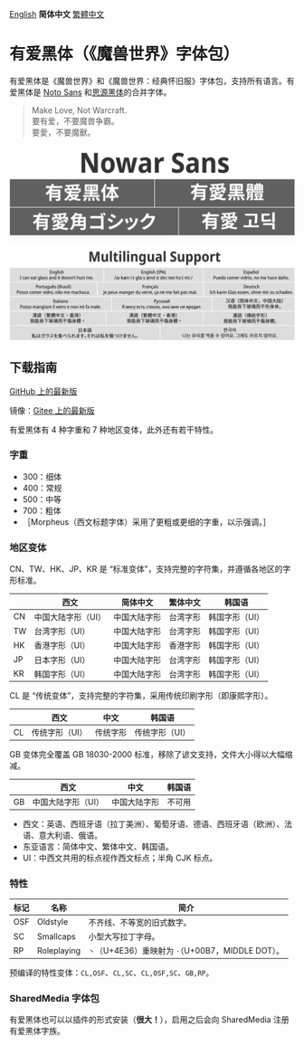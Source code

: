[English](README.md) **简体中文** [繁體中文](README-Hant.md)

# 有爱黑体（《魔兽世界》字体包）

有爱黑体是《魔兽世界》和《魔兽世界：经典怀旧服》字体包，支持所有语言。有爱黑体是 [Noto Sans](https://github.com/googlei18n/noto-fonts) 和[思源黑体](https://github.com/adobe-fonts/source-han-sans)的合并字体。

> Make Love, Not Warcraft.<br>
> 要有爱，不要魔兽争霸。<br>
> 要愛，不要魔獸。

![有爱黑体](poster/heading.png)

![多语言支持](poster/multilingual.png)

## 下载指南

[GitHub 上的最新版](https://github.com/nowar-fonts/Nowar-Sans/releases)

镜像：[Gitee 上的最新版](https://gitee.com/nowar-fonts/Nowar-Sans/releases)

有爱黑体有 4 种字重和 7 种地区变体，此外还有若干特性。

### 字重

* 300：细体
* 400：常规
* 500：中等
* 700：粗体
* ［Morpheus（西文标题字体）采用了更粗或更细的字重，以示强调。］

### 地区变体

CN、TW、HK、JP、KR 是 “标准变体”，支持完整的字符集，并遵循各地区的字形标准。

|    | 西文              | 简体中文     | 繁体中文 | 韩国语        |
| -- | ----------------- | ------------ | -------- | ------------- |
| CN | 中国大陆字形（UI）| 中国大陆字形 | 台湾字形 | 韩国字形（UI）|
| TW | 台湾字形（UI）    | 中国大陆字形 | 台湾字形 | 韩国字形（UI）|
| HK | 香港字形（UI）    | 中国大陆字形 | 香港字形 | 韩国字形（UI）|
| JP | 日本字形（UI）    | 中国大陆字形 | 台湾字形 | 韩国字形（UI）|
| KR | 韩国字形（UI）    | 中国大陆字形 | 台湾字形 | 韩国字形（UI）|

CL 是 “传统变体”，支持完整的字符集，采用传统印刷字形（即康熙字形）。

|     | 西文          | 中文     | 韩国语        |
| --- | ------------- | -------- | ------------- |
| CL  | 传统字形（UI）| 传统字形 | 传统字形（UI）|

GB 变体完全覆盖 GB 18030-2000 标准，移除了谚文支持，文件大小得以大幅缩减。

|    | 西文              | 中文         | 韩国语 |
| -- | ----------------- | ------------ | ------ |
| GB | 中国大陆字形（UI）| 中国大陆字形 | 不可用 |

* 西文：英语、西班牙语（拉丁美洲）、葡萄牙语、德语、西班牙语（欧洲）、法语、意大利语、俄语。
* 东亚语言：简体中文、繁体中文、韩国语。
* UI：中西文共用的标点视作西文标点；半角 CJK 标点。

### 特性

| 标记 | 名称        | 简介                                              |
| ---- | ----------- | ------------------------------------------------- |
| OSF  | Oldstyle    | 不齐线、不等宽的旧式数字。                        |
| SC   | Smallcaps   | 小型大写拉丁字母。                                |
| RP   | Roleplaying | `丶`（U+4E36）重映射为 `·`（U+00B7，MIDDLE DOT）。|

预编译的特性变体：`CL,OSF`、`CL,SC`、`CL,OSF,SC`、`GB,RP`。

### SharedMedia 字体包

有爱黑体也可以以插件的形式安装（**很大！**），启用之后会向 SharedMedia 注册有爱黑体字族。

